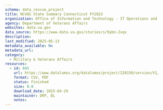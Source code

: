 ```yaml
---
schema: data_rescue_project 
title: NCVAS State Summary Connecticut FY2023
organization: Office of Information and Technology - IT Operations and Services (ITOPS)
agency: Department of Veterans Affairs
websites: data.va.gov
data_source: https://www.data.va.gov/stories/s/9ybn-2xqx
description: 
last_modified: 2025-05-13
metadata_available: No
metadata_url: 
category:
  - Military & Veterans Affairs 
resources:
  - id: 945
    url: https://www.datalumos.org/datalumos/project/228150/version/V1/view
    format: CSV, PDF
    status: Finished
    size: 0.0
    download_date: 2025-04-29
    maintainer: DRP, DL
    notes: 
---
```

